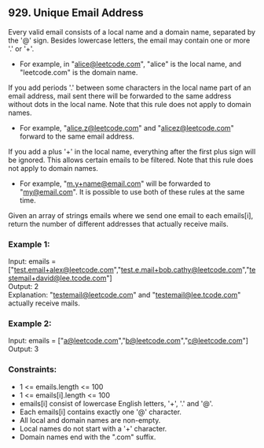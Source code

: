 ## 929. Unique Email Address
Every valid email consists of a local name and a domain name, separated by the '@' sign. Besides lowercase letters, the email may contain one or more '.' or '+'.<br>

- For example, in "alice@leetcode.com", "alice" is the local name, and "leetcode.com" is the domain name.<br>

If you add periods '.' between some characters in the local name part of an email address, mail sent there will be forwarded to the same address without dots in the local name. Note that this rule does not apply to domain names.

- For example, "alice.z@leetcode.com" and "alicez@leetcode.com" forward to the same email address.

If you add a plus '+' in the local name, everything after the first plus sign will be ignored. This allows certain emails to be filtered. Note that this rule does not apply to domain names.

- For example, "m.y+name@email.com" will be forwarded to "my@email.com".
It is possible to use both of these rules at the same time.

Given an array of strings emails where we send one email to each emails[i], return the number of different addresses that actually receive mails.

 

### Example 1:

Input: emails = ["test.email+alex@leetcode.com","test.e.mail+bob.cathy@leetcode.com","testemail+david@lee.tcode.com"]<br>
Output: 2 <br>
Explanation: "testemail@leetcode.com" and "testemail@lee.tcode.com" actually receive mails.

### Example 2:

Input: emails = ["a@leetcode.com","b@leetcode.com","c@leetcode.com"]<br>
Output: 3
 

### Constraints:

- 1 <= emails.length <= 100
- 1 <= emails[i].length <= 100
- emails[i] consist of lowercase English letters, '+', '.' and '@'.
- Each emails[i] contains exactly one '@' character.
- All local and domain names are non-empty.
- Local names do not start with a '+' character.
- Domain names end with the ".com" suffix.